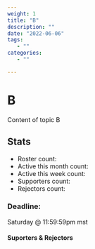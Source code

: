 ```yaml
---
weight: 1
title: "B"
description: ""
date: "2022-06-06"
tags:
   - ""
categories:
   - ""

---
```

# B
Content of topic B

## Stats
* Roster count:            
* Active this month count: 
* Active this week count:  
* Supporters count:        
* Rejectors count:         

### Deadline:
Saturday @ 11:59:59pm mst

#### Suporters & Rejectors

